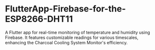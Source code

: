 # FlutterApp-Firebase-for-the-ESP8266-DHT11
A Flutter app for real-time monitoring of temperature and humidity using Firebase. It features customizable readings for various timescales, enhancing the Charcoal Cooling System Monitor's efficiency.
